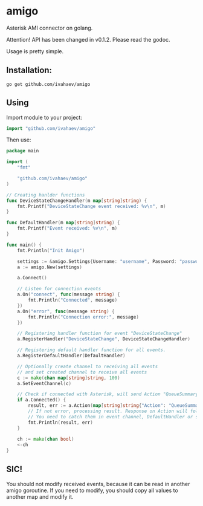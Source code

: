 # amigo
Asterisk AMI connector on golang.

Attention!
API has been changed in v0.1.2. Please read the godoc.

Usage is pretty simple.

## Installation:

`go get github.com/ivahaev/amigo`

## Using
Import module to your project:
```go
import "github.com/ivahaev/amigo"
```

Then use:
```go
package main

import (
	"fmt"

	"github.com/ivahaev/amigo"
)

// Creating hanlder functions
func DeviceStateChangeHandler(m map[string]string) {
	fmt.Printf("DeviceStateChange event received: %v\n", m)
}

func DefaultHandler(m map[string]string) {
	fmt.Printf("Event received: %v\n", m)
}

func main() {
	fmt.Println("Init Amigo")

	settings := &amigo.Settings{Username: "username", Password: "password", Host: "host"}
	a := amigo.New(settings)

	a.Connect()

	// Listen for connection events
	a.On("connect", func(message string) {
		fmt.Println("Connected", message)
	})
	a.On("error", func(message string) {
		fmt.Println("Connection error:", message)
	})

	// Registering handler function for event "DeviceStateChange"
	a.RegisterHandler("DeviceStateChange", DeviceStateChangeHandler)

	// Registering default handler function for all events.
	a.RegisterDefaultHandler(DefaultHandler)

	// Optionally create channel to receiving all events
	// and set created channel to receive all events
	c := make(chan map[string]string, 100)
	a.SetEventChannel(c)

	// Check if connected with Asterisk, will send Action "QueueSummary"
	if a.Connected() {
		result, err := a.Action(map[string]string{"Action": "QueueSummary", "ActionID": "Init"})
		// If not error, processing result. Response on Action will follow in defined events.
		// You need to catch them in event channel, DefaultHandler or specified HandlerFunction
		fmt.Println(result, err)
	}
	
	ch := make(chan bool)
	<-ch
}
```

## SIC!
You should not modify received events, because it can be read in another amigo goroutine.
If you need to modify, you should copy all values to another map and modify it.
